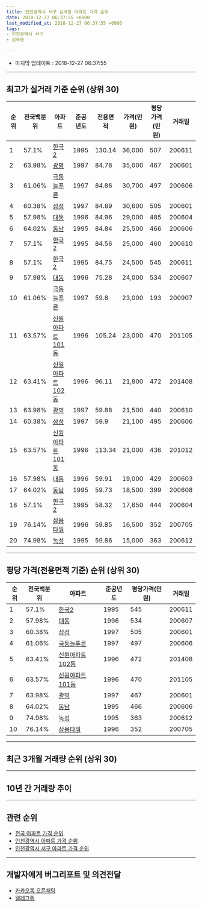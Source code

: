 ```yaml
---
title: 인천광역시 서구 심곡동 아파트 가격 순위
date: 2018-12-27 06:37:55 +0900
last_modified_at: 2018-12-27 06:37:55 +0900
tags:
- 인천광역시 서구
- 심곡동

---
```


* 마지막 업데이트 : 2018-12-27 06:37:55

---

## 최고가 실거래 기준 순위 (상위 30)


|순위|전국백분위|아파트|준공년도|전용면적|가격(만원)|평당가격(만원)|거래일|
|---|---|---|---|---|---|---|---|
|1|57.1%|[한국2](https://search.naver.com/search.naver?query=%EC%9D%B8%EC%B2%9C%EA%B4%91%EC%97%AD%EC%8B%9C+%EC%84%9C%EA%B5%AC+%EC%8B%AC%EA%B3%A1%EB%8F%99+%ED%95%9C%EA%B5%AD2)|1995|130.14|36,000|507|200611|
|2|63.98%|[광명](https://search.naver.com/search.naver?query=%EC%9D%B8%EC%B2%9C%EA%B4%91%EC%97%AD%EC%8B%9C+%EC%84%9C%EA%B5%AC+%EC%8B%AC%EA%B3%A1%EB%8F%99+%EA%B4%91%EB%AA%85)|1997|84.78|35,000|467|200601|
|3|61.06%|[극동늘푸른](https://search.naver.com/search.naver?query=%EC%9D%B8%EC%B2%9C%EA%B4%91%EC%97%AD%EC%8B%9C+%EC%84%9C%EA%B5%AC+%EC%8B%AC%EA%B3%A1%EB%8F%99+%EA%B7%B9%EB%8F%99%EB%8A%98%ED%91%B8%EB%A5%B8)|1997|84.86|30,700|497|200606|
|4|60.38%|[삼성](https://search.naver.com/search.naver?query=%EC%9D%B8%EC%B2%9C%EA%B4%91%EC%97%AD%EC%8B%9C+%EC%84%9C%EA%B5%AC+%EC%8B%AC%EA%B3%A1%EB%8F%99+%EC%82%BC%EC%84%B1)|1997|84.89|30,600|505|200601|
|5|57.98%|[대동](https://search.naver.com/search.naver?query=%EC%9D%B8%EC%B2%9C%EA%B4%91%EC%97%AD%EC%8B%9C+%EC%84%9C%EA%B5%AC+%EC%8B%AC%EA%B3%A1%EB%8F%99+%EB%8C%80%EB%8F%99)|1996|84.96|29,000|485|200604|
|6|64.02%|[동남](https://search.naver.com/search.naver?query=%EC%9D%B8%EC%B2%9C%EA%B4%91%EC%97%AD%EC%8B%9C+%EC%84%9C%EA%B5%AC+%EC%8B%AC%EA%B3%A1%EB%8F%99+%EB%8F%99%EB%82%A8)|1995|84.84|25,500|466|200606|
|7|57.1%|[한국2](https://search.naver.com/search.naver?query=%EC%9D%B8%EC%B2%9C%EA%B4%91%EC%97%AD%EC%8B%9C+%EC%84%9C%EA%B5%AC+%EC%8B%AC%EA%B3%A1%EB%8F%99+%ED%95%9C%EA%B5%AD2)|1995|84.56|25,000|460|200610|
|8|57.1%|[한국2](https://search.naver.com/search.naver?query=%EC%9D%B8%EC%B2%9C%EA%B4%91%EC%97%AD%EC%8B%9C+%EC%84%9C%EA%B5%AC+%EC%8B%AC%EA%B3%A1%EB%8F%99+%ED%95%9C%EA%B5%AD2)|1995|84.75|24,500|545|200611|
|9|57.98%|[대동](https://search.naver.com/search.naver?query=%EC%9D%B8%EC%B2%9C%EA%B4%91%EC%97%AD%EC%8B%9C+%EC%84%9C%EA%B5%AC+%EC%8B%AC%EA%B3%A1%EB%8F%99+%EB%8C%80%EB%8F%99)|1996|75.28|24,000|534|200607|
|10|61.06%|[극동늘푸른](https://search.naver.com/search.naver?query=%EC%9D%B8%EC%B2%9C%EA%B4%91%EC%97%AD%EC%8B%9C+%EC%84%9C%EA%B5%AC+%EC%8B%AC%EA%B3%A1%EB%8F%99+%EA%B7%B9%EB%8F%99%EB%8A%98%ED%91%B8%EB%A5%B8)|1997|59.8|23,000|193|200907|
|11|63.57%|[신원아파트101동](https://search.naver.com/search.naver?query=%EC%9D%B8%EC%B2%9C%EA%B4%91%EC%97%AD%EC%8B%9C+%EC%84%9C%EA%B5%AC+%EC%8B%AC%EA%B3%A1%EB%8F%99+%EC%8B%A0%EC%9B%90%EC%95%84%ED%8C%8C%ED%8A%B8101%EB%8F%99)|1996|105.24|23,000|470|201105|
|12|63.41%|[신원아파트102동](https://search.naver.com/search.naver?query=%EC%9D%B8%EC%B2%9C%EA%B4%91%EC%97%AD%EC%8B%9C+%EC%84%9C%EA%B5%AC+%EC%8B%AC%EA%B3%A1%EB%8F%99+%EC%8B%A0%EC%9B%90%EC%95%84%ED%8C%8C%ED%8A%B8102%EB%8F%99)|1996|96.11|21,800|472|201408|
|13|63.98%|[광명](https://search.naver.com/search.naver?query=%EC%9D%B8%EC%B2%9C%EA%B4%91%EC%97%AD%EC%8B%9C+%EC%84%9C%EA%B5%AC+%EC%8B%AC%EA%B3%A1%EB%8F%99+%EA%B4%91%EB%AA%85)|1997|59.88|21,500|440|200610|
|14|60.38%|[삼성](https://search.naver.com/search.naver?query=%EC%9D%B8%EC%B2%9C%EA%B4%91%EC%97%AD%EC%8B%9C+%EC%84%9C%EA%B5%AC+%EC%8B%AC%EA%B3%A1%EB%8F%99+%EC%82%BC%EC%84%B1)|1997|59.9|21,100|495|200606|
|15|63.57%|[신원아파트101동](https://search.naver.com/search.naver?query=%EC%9D%B8%EC%B2%9C%EA%B4%91%EC%97%AD%EC%8B%9C+%EC%84%9C%EA%B5%AC+%EC%8B%AC%EA%B3%A1%EB%8F%99+%EC%8B%A0%EC%9B%90%EC%95%84%ED%8C%8C%ED%8A%B8101%EB%8F%99)|1996|113.34|21,000|436|201012|
|16|57.98%|[대동](https://search.naver.com/search.naver?query=%EC%9D%B8%EC%B2%9C%EA%B4%91%EC%97%AD%EC%8B%9C+%EC%84%9C%EA%B5%AC+%EC%8B%AC%EA%B3%A1%EB%8F%99+%EB%8C%80%EB%8F%99)|1996|59.91|19,000|429|200603|
|17|64.02%|[동남](https://search.naver.com/search.naver?query=%EC%9D%B8%EC%B2%9C%EA%B4%91%EC%97%AD%EC%8B%9C+%EC%84%9C%EA%B5%AC+%EC%8B%AC%EA%B3%A1%EB%8F%99+%EB%8F%99%EB%82%A8)|1995|59.73|18,500|399|200608|
|18|57.1%|[한국2](https://search.naver.com/search.naver?query=%EC%9D%B8%EC%B2%9C%EA%B4%91%EC%97%AD%EC%8B%9C+%EC%84%9C%EA%B5%AC+%EC%8B%AC%EA%B3%A1%EB%8F%99+%ED%95%9C%EA%B5%AD2)|1995|58.32|17,650|444|200604|
|19|76.14%|[삼용타워](https://search.naver.com/search.naver?query=%EC%9D%B8%EC%B2%9C%EA%B4%91%EC%97%AD%EC%8B%9C+%EC%84%9C%EA%B5%AC+%EC%8B%AC%EA%B3%A1%EB%8F%99+%EC%82%BC%EC%9A%A9%ED%83%80%EC%9B%8C)|1996|59.85|16,500|352|200705|
|20|74.98%|[녹성](https://search.naver.com/search.naver?query=%EC%9D%B8%EC%B2%9C%EA%B4%91%EC%97%AD%EC%8B%9C+%EC%84%9C%EA%B5%AC+%EC%8B%AC%EA%B3%A1%EB%8F%99+%EB%85%B9%EC%84%B1)|1995|59.86|15,000|363|200612|


---

## 평당 가격(전용면적 기준) 순위 (상위 30)


|순위|전국백분위|아파트|준공년도|평당가격(만원)|거래일|
|---|---|---|---|---|---|
|1|57.1%|[한국2](https://search.naver.com/search.naver?query=%EC%9D%B8%EC%B2%9C%EA%B4%91%EC%97%AD%EC%8B%9C+%EC%84%9C%EA%B5%AC+%EC%8B%AC%EA%B3%A1%EB%8F%99+%ED%95%9C%EA%B5%AD2)|1995|545|200611|
|2|57.98%|[대동](https://search.naver.com/search.naver?query=%EC%9D%B8%EC%B2%9C%EA%B4%91%EC%97%AD%EC%8B%9C+%EC%84%9C%EA%B5%AC+%EC%8B%AC%EA%B3%A1%EB%8F%99+%EB%8C%80%EB%8F%99)|1996|534|200607|
|3|60.38%|[삼성](https://search.naver.com/search.naver?query=%EC%9D%B8%EC%B2%9C%EA%B4%91%EC%97%AD%EC%8B%9C+%EC%84%9C%EA%B5%AC+%EC%8B%AC%EA%B3%A1%EB%8F%99+%EC%82%BC%EC%84%B1)|1997|505|200601|
|4|61.06%|[극동늘푸른](https://search.naver.com/search.naver?query=%EC%9D%B8%EC%B2%9C%EA%B4%91%EC%97%AD%EC%8B%9C+%EC%84%9C%EA%B5%AC+%EC%8B%AC%EA%B3%A1%EB%8F%99+%EA%B7%B9%EB%8F%99%EB%8A%98%ED%91%B8%EB%A5%B8)|1997|497|200606|
|5|63.41%|[신원아파트102동](https://search.naver.com/search.naver?query=%EC%9D%B8%EC%B2%9C%EA%B4%91%EC%97%AD%EC%8B%9C+%EC%84%9C%EA%B5%AC+%EC%8B%AC%EA%B3%A1%EB%8F%99+%EC%8B%A0%EC%9B%90%EC%95%84%ED%8C%8C%ED%8A%B8102%EB%8F%99)|1996|472|201408|
|6|63.57%|[신원아파트101동](https://search.naver.com/search.naver?query=%EC%9D%B8%EC%B2%9C%EA%B4%91%EC%97%AD%EC%8B%9C+%EC%84%9C%EA%B5%AC+%EC%8B%AC%EA%B3%A1%EB%8F%99+%EC%8B%A0%EC%9B%90%EC%95%84%ED%8C%8C%ED%8A%B8101%EB%8F%99)|1996|470|201105|
|7|63.98%|[광명](https://search.naver.com/search.naver?query=%EC%9D%B8%EC%B2%9C%EA%B4%91%EC%97%AD%EC%8B%9C+%EC%84%9C%EA%B5%AC+%EC%8B%AC%EA%B3%A1%EB%8F%99+%EA%B4%91%EB%AA%85)|1997|467|200601|
|8|64.02%|[동남](https://search.naver.com/search.naver?query=%EC%9D%B8%EC%B2%9C%EA%B4%91%EC%97%AD%EC%8B%9C+%EC%84%9C%EA%B5%AC+%EC%8B%AC%EA%B3%A1%EB%8F%99+%EB%8F%99%EB%82%A8)|1995|466|200606|
|9|74.98%|[녹성](https://search.naver.com/search.naver?query=%EC%9D%B8%EC%B2%9C%EA%B4%91%EC%97%AD%EC%8B%9C+%EC%84%9C%EA%B5%AC+%EC%8B%AC%EA%B3%A1%EB%8F%99+%EB%85%B9%EC%84%B1)|1995|363|200612|
|10|76.14%|[삼용타워](https://search.naver.com/search.naver?query=%EC%9D%B8%EC%B2%9C%EA%B4%91%EC%97%AD%EC%8B%9C+%EC%84%9C%EA%B5%AC+%EC%8B%AC%EA%B3%A1%EB%8F%99+%EC%82%BC%EC%9A%A9%ED%83%80%EC%9B%8C)|1996|352|200705|


---

## 최근 3개월 거래량 순위 (상위 30)


<div style="width:100%;">
    <canvas id="deal_count_ranking" height="250"></canvas>
</div>


<script>
new Chart(document.getElementById("deal_count_ranking"), {
    type: 'horizontalBar',
    data: {
        labels: ['극동늘푸른', '대동', '한국2', '삼성', '광명', '동남', '삼용타워'],
        datasets: [{
            label: '실거래 수',
            data: [9, 5, 4, 3, 3, 2, 1],
            borderColor: "rgba(255, 0, 128, 1)",
            backgroundColor: "rgba(255, 0, 128, 0.5)",
            fill: false,
        }]
    },
    options: {
        responsive: true,
        title: {
            display: true,
            text: '최근 3개월 거래량 순위'
        },
        tooltips: {
            mode: 'index',
            intersect: false,
            callbacks: {
                title: function(tooltipItems, data) {
                    return "실거래 수:";
                },
                label: function(tooltipItem, data) {
                    return data.labels[tooltipItem.index] + ": " + tooltipItem.xLabel;
                }
            }
        },
        hover: {
            mode: 'nearest',
            intersect: true
        },
        scales: {
            xAxes: [{
                display: true,
                scaleLabel: {
                    display: true,
                    labelString: '실거래 수'
                },
                ticks: {
                    suggestedMin: 0,
                }
            }],
            yAxes: [{
                display: true,
                ticks: {
                    autoSkip: false,
                    callback: function(value, index, values) {
                        if (value.length > 15)
                            return value.substr(0, 13) + "...";
                        else
                            return value;
                    }
                },
                scaleLabel: {
                    display: false,
                }
            }]
        }
    }
});

</script>


---

## 10년 간 거래량 추이


<div style="width:100%;">
    <canvas id="deal_progress" height="250"></canvas>
</div>

<script>
new Chart(document.getElementById("deal_progress"), {
    type: 'line',
    data: {
        labels: ['200812','200901','200902','200903','200904','200905','200906','200907','200908','200909','200910','200911','200912','201001','201002','201003','201004','201005','201006','201007','201008','201009','201010','201011','201012','201101','201102','201103','201104','201105','201106','201107','201108','201109','201110','201111','201112','201201','201202','201203','201204','201205','201206','201207','201208','201209','201210','201211','201212','201301','201302','201303','201304','201305','201306','201307','201308','201309','201310','201311','201312','201401','201402','201403','201404','201405','201406','201407','201408','201409','201410','201411','201412','201501','201502','201503','201504','201505','201506','201507','201508','201509','201510','201511','201512','201601','201602','201603','201604','201605','201606','201607','201608','201609','201610','201611','201612','201701','201702','201703','201704','201705','201706','201707','201708','201709','201710','201711','201712','201801','201802','201803','201804','201805','201806','201807','201808','201809','201810','201811','201812'],
        datasets: [{
            label: '실거래 수',
            pointRadius: 1,
            data: [4, 4, 16, 11, 14, 21, 25, 19, 21, 19, 20, 17, 11, 19, 15, 26, 18, 13, 11, 12, 12, 24, 31, 26, 14, 20, 21, 17, 20, 11, 10, 14, 15, 19, 14, 16, 22, 10, 20, 23, 14, 14, 13, 8, 10, 18, 23, 8, 15, 10, 11, 33, 36, 21, 28, 14, 27, 17, 26, 17, 17, 27, 32, 28, 13, 19, 20, 19, 27, 29, 32, 24, 18, 26, 28, 46, 31, 23, 29, 23, 29, 18, 31, 19, 15, 22, 15, 33, 32, 31, 31, 33, 39, 29, 32, 15, 10, 11, 26, 27, 21, 30, 36, 26, 19, 27, 22, 24, 4, 18, 17, 30, 14, 17, 21, 14, 17, 15, 13, 12, 2],
            borderColor: "rgba(255, 201, 14, 1)",
            backgroundColor: "rgba(255, 201, 14, 0.5)",
            fill: true,
        }]
    },
    options: {
        responsive: true,
        title: {
            display: true,
            text: '10년간 거래량 추이'
        },
        tooltips: {
            mode: 'index',
            intersect: false,
        },
        hover: {
            mode: 'nearest',
            intersect: true
        },
        scales: {
            xAxes: [{
                display: true,
                scaleLabel: {
                    display: true,
                    labelString: '년/월'
                }
            }],
            yAxes: [{
                display: true,
                ticks: {
                    suggestedMin: 0,
                },
                scaleLabel: {
                    display: true,
                    labelString: '실거래 수'
                }
            }]
        }
    }
});

</script>


---

## 관련 순위

- [전국 아파트 가격 순위](https://inasie.github.io/apt-ranking/전국)
- [인천광역시 아파트 가격 순위](https://inasie.github.io/apt-ranking/인천광역시)
- [인천광역시 서구 아파트 가격 순위](https://inasie.github.io/apt-ranking/인천광역시-서구)


---

## 개발자에게 버그리포트 및 의견전달

- [카카오톡 오픈채팅](https://open.kakao.com/o/gLJUAP4)
- [텔레그램](https://t.me/inasie)

